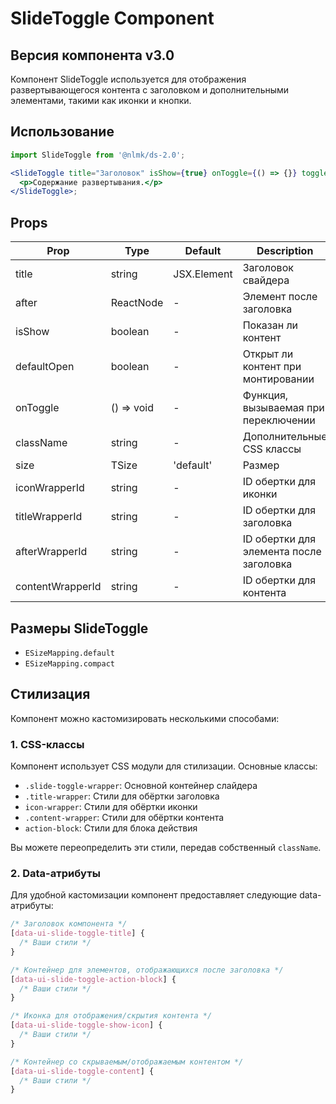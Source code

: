 # SlideToggle Component

## Версия компонента v3.0

Компонент SlideToggle используется для отображения развертывающегося контента с заголовком и дополнительными элементами, такими как иконки и кнопки.

## Использование

```jsx
import SlideToggle from '@nlmk/ds-2.0';

<SlideToggle title="Заголовок" isShow={true} onToggle={() => {}} toggleContainerShadow={true}>
  <p>Содержание развертывания.</p>
</SlideToggle>;
```

## Props

| Prop             | Type       | Default     | Description                             |
| ---------------- | ---------- | ----------- | --------------------------------------- |
| title            | string     | JSX.Element | Заголовок свайдера                      |
| after            | ReactNode  | -           | Элемент после заголовка                 |
| isShow           | boolean    | -           | Показан ли контент                      |
| defaultOpen      | boolean    | -           | Открыт ли контент при монтировании      |
| onToggle         | () => void | -           | Функция, вызываемая при переключении    |
| className        | string     | -           | Дополнительные CSS классы               |
| size             | TSize      | 'default'   | Размер                                  |
| iconWrapperId    | string     | -           | ID обертки для иконки                   |
| titleWrapperId   | string     | -           | ID обертки для заголовка                |
| afterWrapperId   | string     | -           | ID обертки для элемента после заголовка |
| contentWrapperId | string     | -           | ID обертки для контента                 |

## Размеры SlideToggle

- `ESizeMapping.default`
- `ESizeMapping.compact`

## Стилизация

Компонент можно кастомизировать несколькими способами:

### 1. CSS-классы

Компонент использует CSS модули для стилизации. Основные классы:

- `.slide-toggle-wrapper`: Основной контейнер слайдера
- `.title-wrapper`: Стили для обёртки заголовка
- `icon-wrapper`: Стили для обёртки иконки
- `.content-wrapper`: Стили для обёртки контента
- `action-block`: Стили для блока действия

Вы можете переопределить эти стили, передав собственный `className`.

### 2. Data-атрибуты

Для удобной кастомизации компонент предоставляет следующие data-атрибуты:

```css
/* Заголовок компонента */
[data-ui-slide-toggle-title] {
  /* Ваши стили */
}

/* Контейнер для элементов, отображающихся после заголовка */
[data-ui-slide-toggle-action-block] {
  /* Ваши стили */
}

/* Иконка для отображения/скрытия контента */
[data-ui-slide-toggle-show-icon] {
  /* Ваши стили */
}

/* Контейнер со скрываемым/отображаемым контентом */
[data-ui-slide-toggle-content] {
  /* Ваши стили */
}
```
